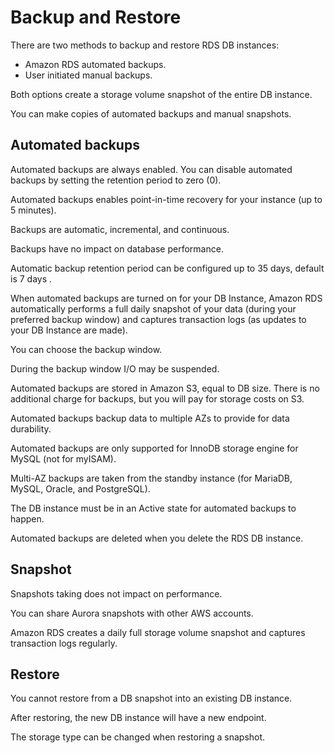 # Backup and Restore

There are two methods to backup and restore RDS DB instances:

- Amazon RDS automated backups.
- User initiated manual backups.

Both options create a storage volume snapshot of the entire DB instance.

You can make copies of automated backups and manual snapshots.


## Automated backups

Automated backups are always enabled. You can disable automated backups by setting the retention period to zero (0).

Automated backups enables point-in-time recovery for your instance (up to 5 minutes).

Backups are automatic, incremental, and continuous.

Backups have no impact on database performance.

Automatic backup retention period can be configured up to 35 days, default is 7 days .

When automated backups are turned on for your DB Instance, Amazon RDS automatically performs a full daily snapshot of your data (during your preferred backup window) and captures transaction logs (as updates to your DB Instance are made).

You can choose the backup window.

During the backup window I/O may be suspended.

Automated backups are stored in Amazon S3, equal to DB size. There is no additional charge for backups, but you will pay for storage costs on S3.

Automated backups backup data to multiple AZs to provide for data durability.

Automated backups are only supported for InnoDB storage engine for MySQL (not for myISAM).

Multi-AZ backups are taken from the standby instance (for MariaDB, MySQL, Oracle, and PostgreSQL).

The DB instance must be in an Active state for automated backups to happen.

Automated backups are deleted when you delete the RDS DB instance.


## Snapshot

Snapshots taking does not impact on performance.

You can share Aurora snapshots with other AWS accounts.

Amazon RDS creates a daily full storage volume snapshot and captures transaction logs regularly.


## Restore

You cannot restore from a DB snapshot into an existing DB instance.

After restoring, the new DB instance will have a new endpoint.

The storage type can be changed when restoring a snapshot.